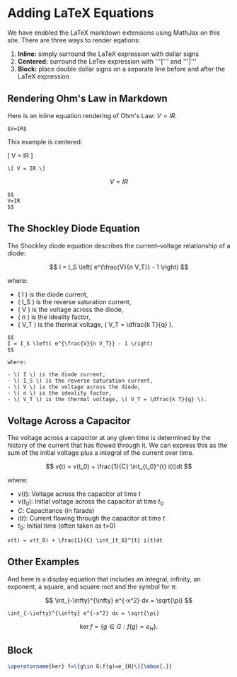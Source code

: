 # Adding LaTeX Equations

We have enabled the LaTeX markdown extensions using MathJax on
this site.  There are three ways to render eqations:

1. **Inline:** simply surround the LaTeX expression with dollar signs
2. **Centered:** surround the LeTex expression with '''\[''' and '''\]'''
3. **Block:** place double dollar signs on a separate line before and after the LaTeX expression

## Rendering Ohm's Law in Markdown

Here is an inline equation rendering of Ohm's Law: $V=IR$.

```linenums="0"
$V=IR$
```

This example is centered:

\[ V = IR \]

```linenums="0"
\[ V = IR \]
```

$$
V=IR
$$

```linenums="0"
$$
V=IR
$$
```

## The Shockley Diode Equation

The Shockley diode equation describes the current–voltage relationship of a diode:

$$
I = I_S \left( e^{\frac{V}{n V_T}} - 1 \right)
$$

where:

- \( I \) is the diode current,
- \( I_S \) is the reverse saturation current,
- \( V \) is the voltage across the diode,
- \( n \) is the ideality factor,
- \( V_T \) is the thermal voltage, \( V_T = \dfrac{k T}{q} \).

```linenums="0"
$$
I = I_S \left( e^{\frac{V}{n V_T}} - 1 \right)
$$

where:

- \( I \) is the diode current,
- \( I_S \) is the reverse saturation current,
- \( V \) is the voltage across the diode,
- \( n \) is the ideality factor,
- \( V_T \) is the thermal voltage, \( V_T = \dfrac{k T}{q} \).
```

## Voltage Across a Capacitor

The voltage across a capacitor at any given time is determined by the history of the current that has flowed through it. We can express this as
the sum of the initial voltage plus a integral of the current over time.

$$
v(t) = v(t_0) + \frac{1}{C} \int_{t_0}^{t} i(t)dt
$$

where:

-   $v(t)$: Voltage across the capacitor at time $t$
-   $v(t_0)$: Initial voltage across the capacitor at time $t_0​$
-   $C$: Capacitance (in farads)
-   $i(t)$: Current flowing through the capacitor at time $t$
-   $t_0​$: Initial time (often taken as t=0)

```linenums="0"
v(t) = v(t_0) + \frac{1}{C} \int_{t_0}^{t} i(t)dt
```

## Other Examples

And here is a display equation that includes
an integral, infinity, an exponent, a square, and square root and the symbol for $\pi$:

$$
\int_{-\infty}^{\infty} e^{-x^2} dx = \sqrt{\pi}
$$

```linenums="0"
\int_{-\infty}^{\infty} e^{-x^2} dx = \sqrt{\pi}
```

$$
\operatorname{ker} f=\{g\in G:f(g)=e_{H}\}{\mbox{.}}
$$

## Block

```latex
\operatorname{ker} f=\{g\in G:f(g)=e_{H}\}{\mbox{.}}
```
